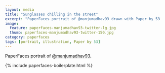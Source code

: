 ```yaml
---
layout: media
title: "Sunglasses chilling in the street"
excerpt: "PaperFaces portrait of @manjumadhav93 drawn with Paper by 53 on an iPad."
image: 
  feature: paperfaces-manjumadhav93-twitter-lg.jpg
  thumb: paperfaces-manjumadhav93-twitter-150.jpg
category: paperfaces
tags: [portrait, illustration, Paper by 53]
---
```


PaperFaces portrait of [@manjumadhav93](http://twitter.com/manjumadhav93).

{% include paperfaces-boilerplate.html %}